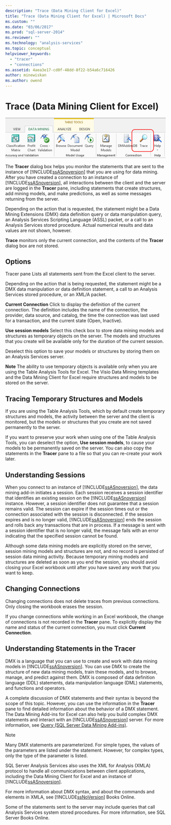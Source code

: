 ```yaml
---
description: "Trace (Data Mining Client for Excel)"
title: "Trace (Data Mining Client for Excel) | Microsoft Docs"
ms.custom: ""
ms.date: "03/06/2017"
ms.prod: "sql-server-2014"
ms.reviewer: ""
ms.technology: "analysis-services"
ms.topic: conceptual
helpviewer_keywords: 
  - "tracer"
  - "connections"
ms.assetid: 4aea3e17-cd0f-48dd-8f22-b54a6c716426
author: minewiskan
ms.author: owend
---
```

# Trace (Data Mining Client for Excel)
  ![Trace button](media/misc-trace.gif "Trace button")

 The **Tracer** dialog box helps you monitor the statements that are sent to the instance of [!INCLUDE[ssASnoversion](../includes/ssasnoversion-md.md)] that you are using for data mining. After you have created a connection to an instance of [!INCLUDE[ssASnoversion](../includes/ssasnoversion-md.md)], all interactions between the client and the server are logged in the **Tracer** pane, including statements that create structures, add mining models, and make predictions, as well as some messages returning from the server.

 Depending on the action that is requested, the statement might be a Data Mining Extensions (DMX) data definition query or data manipulation query, an Analysis Services Scripting Language (ASSL) packet, or a call to an Analysis Services stored procedure. Actual numerical results and data values are not shown, however.

 **Trace** monitors only the current connection, and the contents of the **Tracer** dialog box are not stored.

## Options
 Tracer pane
 Lists all statements sent from the Excel client to the server.

 Depending on the action that is being requested, the statement might be a DMX data manipulation or data definition statement, a call to an Analysis Services stored procedure, or an XML/A packet.

 **Current Connection**
 Click to display the definition of the current connection. The definition includes the name of the connection, the provider, data source, and catalog, the time the connection was last used for a transaction, and the current state (Open, Inactive).

 **Use session models**
 Select this check box to store data mining models and structures as temporary objects on the server. The models and structures that you create will be available only for the duration of the current session.

 Deselect this option to save your models or structures by storing them on an Analysis Services server.

 **Note** The ability to use temporary objects is available only when you are using the Table Analysis Tools for Excel. The Visio Data Mining templates and the Data Mining Client for Excel require structures and models to be stored on the server.

## Tracing Temporary Structures and Models
 If you are using the Table Analysis Tools, which by default create temporary structures and models, the activity between the server and the client is monitored, but the models or structures that you create are not saved permanently to the server.

 If you want to preserve your work when using one of the Table Analysis Tools, you can deselect the option, **Use session models**, to cause your models to be permanently saved on the server. You can also copy the statements in the **Tracer** pane to a file so that you can re-create your work later.

## Understanding Sessions
 When you connect to an instance of [!INCLUDE[ssASnoversion](../includes/ssasnoversion-md.md)], the data mining add-in initiates a session. Each session receives a session identifier that identifies an existing session on the [!INCLUDE[ssASnoversion](../includes/ssasnoversion-md.md)] instance. However, a session identifier does not guarantee that a session remains valid. The session can expire if the session times out or the connection associated with the session is disconnected. If the session expires and is no longer valid, [!INCLUDE[ssASnoversion](../includes/ssasnoversion-md.md)] ends the session and rolls back any transactions that are in process. If a message is sent with a session identifier that is no longer valid, the message fails with an error indicating that the specified session cannot be found.

 Although some data mining models are explicitly stored on the server, session mining models and structures are not, and no record is persisted of session data mining activity. Because temporary mining models and structures are deleted as soon as you end the session, you should avoid closing your Excel workbook until after you have saved any work that you want to keep.

## Changing Connections
 Changing connections does not delete traces from previous connections. Only closing the workbook erases the session.

 If you change connections while working in an Excel workbook, the change of connections is not recorded in the **Tracer** pane. To explicitly display the name and status of the current connection, you must click **Current Connection**.

## Understanding Statements in the Tracer
 DMX is a language that you can use to create and work with data mining models in [!INCLUDE[ssASnoversion](../includes/ssasnoversion-md.md)]. You can use DMX to create the structure of new data mining models, train these models, and to browse, manage, and predict against them. DMX is composed of data definition language (DDL) statements, data manipulation language (DML) statements, and functions and operators.

 A complete discussion of DMX statements and their syntax is beyond the scope of this topic. However, you can use the information in the **Tracer** pane to find detailed information about the behavior of a DMX statement. The Data Mining Add-ins for Excel can also help you build complex DMX statements and interact with an [!INCLUDE[ssASnoversion](../includes/ssasnoversion-md.md)] server. For more information, see [Query &#40;SQL Server Data Mining Add-ins&#41;](query-sql-server-data-mining-add-ins.md).

> [!NOTE]
>  Many DMX statements are parameterized. For simple types, the values of the parameters are listed under the statement. However, for complex types, only the type of the parameter is listed.

 SQL Server Analysis Services also uses the XML for Analysis (XMLA) protocol to handle all communications between client applications, including the Data Mining Client for Excel and an instance of [!INCLUDE[ssASnoversion](../includes/ssasnoversion-md.md)].

 For more information about DMX syntax, and about the commands and elements in XMLA, see [!INCLUDE[ssNoVersion](../includes/ssnoversion-md.md)] Books Online.

 Some of the statements sent to the server may include queries that call Analysis Services system stored procedures. For more information, see SQL Server Books Online.


